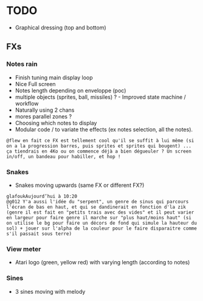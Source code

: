 TODO
====

* Graphical dressing (top and bottom)

FXs
---

### Notes rain

* Finish tuning main display loop
* Nice Full screen
* Notes length depending on enveloppe (poc)
* multiple objects (sprites, ball, missiles) ? - Improved state machine / workflow
* Naturally using 2 chans
* mores parallel zones ?
* Choosing which notes to display
* Modular code / to variate the effects (ex notes selection, all the notes).

```
@flew en fait ce FX est tellement cool qu'il se suffit à lui même (si on a la progression barres, puis sprites et sprites qui bougent) ... ça tiendrais en 4Ko ou on commence déjà a bien dégueuler ? Un screen in/off, un bandeau pour habiller, et hop !
```

### Snakes

* Snakes moving upwards (same FX or different FX?)

```
glafoukAujourd’hui à 10:20
@g012 Y'a aussi l'idée du "serpent", un genre de sinus qui parcours l'écran de bas en haut, et qui se dandinerait en fonction d'la zik (genre il est fait en "petits trais avec des vides" et il peut varier en largeur pour faire genre il marche sur "plus haut/moins haut" (si on utilise le bg pour faire un décors de fond qui simule la hauteur du sol) + jouer sur l'alpha de la couleur pour le faire disparaitre comme s'il passait sous terre)
```

### View meter

* Atari logo (green, yellow red) with varying length (according to
  notes)

### Sines

* 3 sines moving with melody

